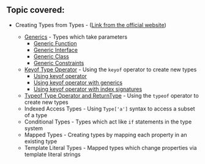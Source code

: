 ## Topic covered:

-   Creating Types from Types - ([Link from the official website](https://www.typescriptlang.org/docs/handbook/2/types-from-types.html))

    -   [Generics](generics.ts) - Types which take parameters
        -   [Generic Function](generics.ts#L1)
        -   [Generic Interface](generics.ts#L41)
        -   [Generic Class](generics.ts#L51)
        -   [Generic Constraints](generics.ts#L75)
    -   [Keyof Type Operator](keyOfOperator.ts) - Using the `keyof` operator to create new types
        -   [Using keyof operator](keyOfOperator.ts#L1)
        -   [Using keyof operator with generics](keyOfOperator.ts#L18)
        -   [Using keyof operator with index signatures](keyOfOperator.ts#L37)
    -   [Typeof Type Operator and ReturnType](typeofOperator.ts) - Using the `typeof` operator to create new types
    -   Indexed Access Types - Using `Type['a']` syntax to access a subset of a type
    -   Conditional Types - Types which act like `if` statements in the type system
    -   Mapped Types - Creating types by mapping each property in an existing type
    -   Template Literal Types - Mapped types which change properties via template literal strings
